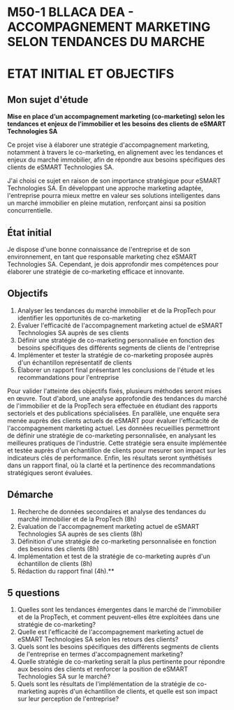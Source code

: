 # M50-1 BLLACA DEA - ACCOMPAGNEMENT MARKETING SELON TENDANCES DU MARCHE

# ETAT INITIAL ET OBJECTIFS
## Mon sujet d'étude

**Mise en place d’un accompagnement marketing (co-marketing) selon les tendances et enjeux de l’immobilier et les besoins des clients de eSMART Technologies SA**

Ce projet vise à élaborer une stratégie d'accompagnement marketing, notamment à travers le co-marketing, en alignement avec les tendances et enjeux du marché immobilier, afin de répondre aux besoins spécifiques des clients de eSMART Technologies SA.

J'ai choisi ce sujet en raison de son importance stratégique pour eSMART Technologies SA. En développant une approche marketing adaptée, l'entreprise pourra mieux mettre en valeur ses solutions intelligentes dans un marché immobilier en pleine mutation, renforçant ainsi sa position concurrentielle.

## État initial

Je dispose d'une bonne connaissance de l'entreprise et de son environnement, en tant que responsable marketing chez eSMART Technologies SA. Cependant, je dois approfondir mes compétences pour élaborer une stratégie de co-marketing efficace et innovante.

## Objectifs

1. Analyser les tendances du marché immobilier et de la PropTech pour identifier les opportunités de co-marketing
2. Évaluer l'efficacité de l'accompagnement marketing actuel de eSMART Technologies SA auprès de ses clients
3. Définir une stratégie de co-marketing personnalisée en fonction des besoins spécifiques des différents segments de clients de l'entreprise
4. Implémenter et tester la stratégie de co-marketing proposée auprès d'un échantillon représentatif de clients
5. Élaborer un rapport final présentant les conclusions de l'étude et les recommandations pour l'entreprise

Pour valider l'atteinte des objectifs fixés, plusieurs méthodes seront mises en œuvre. Tout d'abord, une analyse approfondie des tendances du marché de l'immobilier et de la PropTech sera effectuée en étudiant des rapports sectoriels et des publications spécialisées. En parallèle, une enquête sera menée auprès des clients actuels de eSMART pour évaluer l'efficacité de l'accompagnement marketing actuel. Les données recueillies permettront de définir une stratégie de co-marketing personnalisée, en analysant les meilleures pratiques de l'industrie. Cette stratégie sera ensuite implémentée et testée auprès d'un échantillon de clients pour mesurer son impact sur les indicateurs clés de performance. Enfin, les résultats seront synthétisés dans un rapport final, où la clarté et la pertinence des recommandations stratégiques seront évaluées.

## Démarche

1. Recherche de données secondaires et analyse des tendances du marché immobilier et de la PropTech (8h)
2. Évaluation de l'accompagnement marketing actuel de eSMART Technologies SA auprès de ses clients (8h)
3. Définition d'une stratégie de co-marketing personnalisée en fonction des besoins des clients (8h)
4. Implémentation et test de la stratégie de co-marketing auprès d'un échantillon de clients (8h)
5. Rédaction du rapport final (4h).**

## 5 questions

1. Quelles sont les tendances émergentes dans le marché de l'immobilier et de la PropTech, et comment peuvent-elles être exploitées dans une stratégie de co-marketing?
2. Quelle est l'efficacité de l'accompagnement marketing actuel de eSMART Technologies SA selon les retours des clients?
3. Quels sont les besoins spécifiques des différents segments de clients de l'entreprise en termes d'accompagnement marketing?
4. Quelle stratégie de co-marketing serait la plus pertinente pour répondre aux besoins des clients et renforcer la position de eSMART Technologies SA sur le marché?
5. Quels sont les résultats de l'implémentation de la stratégie de co-marketing auprès d'un échantillon de clients, et quelle est son impact sur leur perception de l'entreprise?
